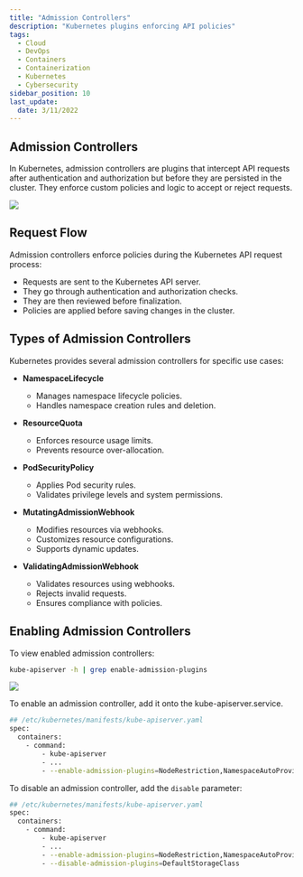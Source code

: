 ```yaml
---
title: "Admission Controllers"
description: "Kubernetes plugins enforcing API policies"
tags:
  - Cloud
  - DevOps
  - Containers
  - Containerization
  - Kubernetes
  - Cybersecurity
sidebar_position: 10
last_update:
  date: 3/11/2022
---
```


## Admission Controllers  

In Kubernetes, admission controllers are plugins that intercept API requests after authentication and authorization but before they are persisted in the cluster. They enforce custom policies and logic to accept or reject requests.  

<div class='img-center'>

![](/img/docs/admission-controollers-with-types.png)

</div>


## Request Flow  

Admission controllers enforce policies during the Kubernetes API request process:  

- Requests are sent to the Kubernetes API server.  
- They go through authentication and authorization checks.  
- They are then reviewed before finalization.  
- Policies are applied before saving changes in the cluster.  

## Types of Admission Controllers  

Kubernetes provides several admission controllers for specific use cases:  

- **NamespaceLifecycle**  
  - Manages namespace lifecycle policies.  
  - Handles namespace creation rules and deletion.  

- **ResourceQuota**  
  - Enforces resource usage limits.  
  - Prevents resource over-allocation.  

- **PodSecurityPolicy**  
  - Applies Pod security rules.  
  - Validates privilege levels and system permissions.  

- **MutatingAdmissionWebhook**  
  - Modifies resources via webhooks.  
  - Customizes resource configurations.  
  - Supports dynamic updates.  

- **ValidatingAdmissionWebhook**  
  - Validates resources using webhooks.  
  - Rejects invalid requests.  
  - Ensures compliance with policies.  


## Enabling Admission Controllers 

To view enabled admission controllers:

```bash
kube-apiserver -h | grep enable-admission-plugins  
```

<div class='img-center'>

![](/img/docs/view-enabled-admission-controllers.png)

</div>


To enable an admission controller, add it onto the kube-apiserver.service.

```bash
## /etc/kubernetes/manifests/kube-apiserver.yaml 
spec:
  containers:
    - command:
        - kube-apiserver
        - ...
        - --enable-admission-plugins=NodeRestriction,NamespaceAutoProvision
```

To disable an admission controller, add the `disable` parameter:

```bash
## /etc/kubernetes/manifests/kube-apiserver.yaml 
spec:
  containers:
    - command:
        - kube-apiserver
        - ...
        - --enable-admission-plugins=NodeRestriction,NamespaceAutoProvision  
        - --disable-admission-plugins=DefaultStorageClass
```
